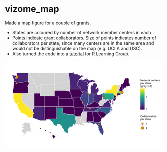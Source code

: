 # vizome_map

Made a map figure for a couple of grants. 

* States are coloured by number of network member centers in each
* Points indicate grant collaborators. Size of points indicates number of collaborators per state, since many centers are in the same area and would not be distinguishable on the map (e.g. UCLA and USC).
* Also turned the code into a [tutorial](https://github.com/lopierra/vizome_map/blob/master/vizome_map_for_rgroup.Rmd) for R Learning Group.

![](vizome_map_withgrey.png)
